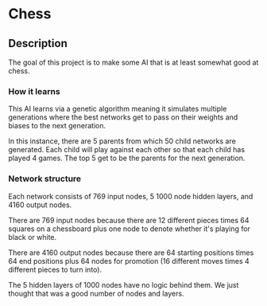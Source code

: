 # Chess

## Description

The goal of this project is to make some AI that is at least somewhat good at chess.

### How it learns

This AI learns via a genetic algorithm meaning it simulates multiple generations where the best networks get to pass on their weights and biases to the next generation.

In this instance, there are 5 parents from which 50 child networks are generated. Each child will play against each other so that each child has played 4 games. The top 5 get to be the parents for the next generation.

### Network structure

Each network consists of 769 input nodes, 5 1000 node hidden layers, and 4160 output nodes.

There are 769 input nodes because there are 12 different pieces times 64 squares on a chessboard plus one node to denote whether it's playing for black or white.

There are 4160 output nodes because there are 64 starting positions times 64 end positions plus 64 nodes for promotion (16 different moves times 4 different pieces to turn into).

The 5 hidden layers of 1000 nodes have no logic behind them. We just thought that was a good number of nodes and layers.

